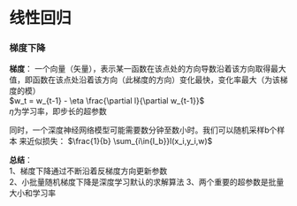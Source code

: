 # 线性回归

### 梯度下降
$\textbf{梯度}$： 一个向量（矢量），表示某一函数在该点处的方向导数沿着该方向取得最大值，即函数在该点处沿着该方向（此梯度的方向）变化最快，变化率最大（为该梯度的模）  
$w_t = w_{t-1} - \eta \frac{\partial l}{\partial w_{t-1}}$  
$\eta$为学习率，即步长的超参数

同时，一个深度神经网络模型可能需要数分钟至数小时。我们可以随机采样b个样本 来近似损失： 
$\frac{1}{b} \sum_{i\in{I_b}}l(x_i,y_i,w)$  

$\textbf{总结}$：  
1、梯度下降通过不断沿着反梯度方向更新参数  
2、小批量随机梯度下降是深度学习默认的求解算法
3、两个重要的超参数是批量大小和学习率  
